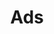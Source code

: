 ---
layout: redirect
sitemap: false
title: Ads
permalink: /ads
redirect_to: https://brajeshwar.com/contact/
---